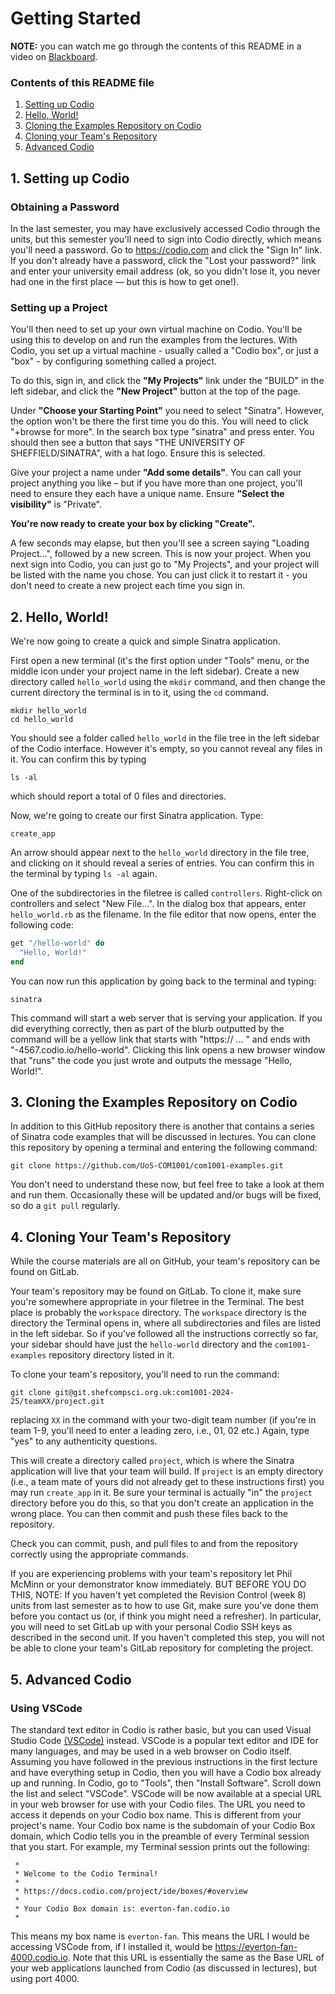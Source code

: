 # Getting Started

**NOTE:** you can watch me go through the contents of this README in a video on [Blackboard]().

### Contents of this README file

1. [Setting up Codio](#1-setting-up-codio)
2. [Hello, World!](#2-hello-world)
3. [Cloning the Examples Repository on Codio](#2-cloning-the-examples-repository-on-codio)
4. [Cloning your Team's Repository](#4-cloning-your-teams-repository)
5. [Advanced Codio](#5-advanced-codio)

## 1. Setting up Codio

### Obtaining a Password

In the last semester, you may have exclusively accessed Codio through the units, but this semester you'll need to sign into Codio directly, which means you'll need a password. Go to https://codio.com and click the "Sign In" link. If you don't already have a
password, click the "Lost your password?" link and enter your university email address (ok, so you didn't lose it, you never had one in the first place — but this is how to get one!).

### Setting up a Project

You'll then need to set up your own virtual machine on Codio. You'll be using this to develop on and run the examples from the lectures. With Codio, you set up a virtual machine - usually called a "Codio box", or just a "box" - by configuring something called a project.

To do this, sign in, and click the  **"My Projects"** link under the "BUILD" in the left sidebar, and click the **"New Project"** button at the top of the page.

Under **"Choose your Starting Point"** you need to select "Sinatra". However, the option won't be there the first time you do this. You will need to click "+browse for more". In the search box type "sinatra" and press enter. You should then see a button that says "THE UNIVERSITY OF SHEFFIELD/SINATRA", with a hat logo. Ensure this is selected.

Give your project a name under **"Add some details"**. You can call your project anything you like – but if you have more than one project, you'll need to ensure they each have a unique name.  Ensure **"Select the visibility"** is "Private".

**You're now ready to create your box by clicking "Create".**

A few seconds may elapse, but then you'll see a screen saying "Loading Project...", followed by a new screen. This is now your project. When you next sign into Codio, you can just go to "My Projects", and your project will be listed with the name you chose. You can just click it to restart it - you don't need to create a new project each time you sign in.

## 2. Hello, World!

We're now going to create a quick and simple Sinatra application.

First open a new terminal (it's the first option under "Tools" menu, or the middle icon under your project name in the left sidebar). Create a new directory called `hello_world` using the `mkdir` command, and then change the current directory the terminal is in to it, using the `cd` command.

```console
mkdir hello_world
cd hello_world
```

You should see a folder called `hello_world` in the file tree in the left sidebar of the Codio interface. However it's empty, so you cannot reveal any files in it. You can confirm this by typing

```console
ls -al
```

which should report a total of 0 files and directories.

Now, we're going to create our first Sinatra application. Type:

```console
create_app
```

An arrow should appear next to the `hello_world` directory in the file tree, and clicking on it should reveal a series of entries. You can confirm this in the terminal by typing `ls -al` again.

One of the subdirectories in the filetree is called `controllers`. Right-click on controllers and select "New File...". In the dialog box that appears, enter `hello_world.rb` as the filename. In the file editor that now opens, enter the following code:

```ruby
get "/hello-world" do
  "Hello, World!"
end
```

You can now run this application by going back to the terminal and typing:

```console
sinatra
```

This command will start a web server that is serving your application. If you did everything correctly, then as part of the blurb outputted by the command will be a yellow link that starts with "https:// ... " and ends with "-4567.codio.io/hello-world". Clicking this link opens a new browser window that "runs" the code you just wrote and outputs the message "Hello, World!".

## 3. Cloning the Examples Repository on Codio

In addition to this GitHub repository there is another that contains a series of Sinatra code examples that will be discussed in lectures. You can clone this repository by opening a terminal and entering the following command:

```console
git clone https://github.com/UoS-COM1001/com1001-examples.git
```

You don't need to understand these now, but feel free to take a look at them and run them. Occasionally these will be updated and/or bugs will be fixed, so do a `git pull` regularly.

## 4. Cloning Your Team's Repository

While the course materials are all on GitHub, your team's repository can be found on GitLab.

Your team's repository may be found on GitLab. To clone it, make sure you're somewhere appropriate in your filetree in the Terminal. The best place is probably the `workspace` directory. The `workspace` directory is the directory the Terminal opens in, where all subdirectories and files are listed in the left sidebar. So if you've followed all the instructions correctly so far, your sidebar should have just the `hello-world` directory and the `com1001-examples` repository directory listed in it.

To clone your team's repository, you'll need to run the command:

```console
git clone git@git.shefcompsci.org.uk:com1001-2024-25/teamXX/project.git
```

replacing `XX` in the command with your two-digit team number (if you're in team 1-9, you'll need to enter a leading zero, i.e., 01, 02 etc.) Again, type "yes" to any authenticity questions.

This will create a directory called `project`, which is where the Sinatra application will live that your team will build. If `project` is an empty directory (i.e., a team mate of yours did not already get to these instructions first) you may run `create_app` in it. Be sure your terminal is actually "in" the `project` directory before you do this, so that you don't create an application in the wrong place. You can then commit and push these files back to the repository.

Check you can commit, push, and pull files to and from the repository correctly using the appropriate commands.

If you are experiencing problems with your team's repository let Phil McMinn or your demonstrator know immediately. BUT BEFORE YOU DO THIS, NOTE: If you haven't yet completed the Revision Control (week 8) units from last semester as to how to use Git, make sure you've done them before you contact us (or, if think you might need a refresher). In particular, you will need to set GitLab up with your personal Codio SSH keys as described in the second unit. If you haven't completed this step, you will not be able to clone your team's GitLab repository for completing the project.

## 5. Advanced Codio

### Using VSCode

The standard text editor in Codio is rather basic, but you can used Visual Studio Code [(VSCode)](https://code.visualstudio.com) instead. VSCode is a popular text editor and IDE for many languages, and may be used in a web browser on Codio itself. Assuming you have followed in the previous instructions in the first lecture and have everything setup in Codio, then you will have a Codio box already up and running. In Codio, go to "Tools", then "Install Software". Scroll down the list and select "VSCode". VSCode will be now available at a special URL in your web browser for use with your Codio files. The URL you need to access it depends on your Codio box name. This is different from your project's name. Your Codio box name is the subdomain of your Codio Box domain, which Codio tells you in the preamble of every Terminal session that you start. For example, my Terminal session prints out the following:

```
 *
 * Welcome to the Codio Terminal!
 *
 * https://docs.codio.com/project/ide/boxes/#overview
 *
 * Your Codio Box domain is: everton-fan.codio.io
 *
```

This means my box name is ``everton-fan``. This means the URL I would be accessing VSCode from, if I installed it, would be https://everton-fan-4000.codio.io. Note that this URL is essentially the same as the Base URL of your web applications launched from Codio (as discussed in lectures), but using port 4000.


